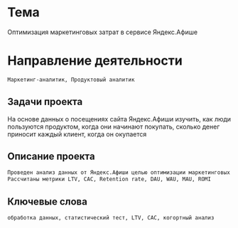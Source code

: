 # Тема
Оптимизация маркетинговых затрат в сервисе Яндекс.Афише

# Направление деятельности
``` bash
Маркетинг-аналитик, Продуктовый аналитик
```

## Задачи проекта
На основе данных о посещениях сайта Яндекс.Афиши изучить, как люди пользуются продуктом, когда они начинают покупать, сколько денег приносит каждый клиент, когда он окупается

## Описание проекта
``` bash
Проведен анализ данных от Яндекс.Афиши целью оптимизации маркетинговых затрат.
Рассчитаны метрики LTV, CAC, Retention rate, DAU, WAU, MAU, ROMI
```
## Ключевые слова
``` 
обработка данных, статистический тест, LTV, CAC, когортный анализ
```
